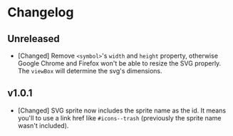 # Changelog

<!--
Prefix your message with one of the following:

- [Added] for new features.
- [Changed] for changes in existing functionality.
- [Deprecated] for soon-to-be removed features.
- [Removed] for now removed features.
- [Fixed] for any bug fixes.
- [Security] in case of vulnerabilities.
-->

## Unreleased

- [Changed] Remove `<symbol>`'s `width` and `height` property, otherwise Google
  Chrome and Firefox won't be able to resize the SVG properly. The `viewBox`
  will determine the svg's dimensions.

## v1.0.1

- [Changed] SVG sprite now includes the sprite name as the id. It means you'll
  to use a link href like `#icons--trash` (previously the sprite name wasn't
  included).
